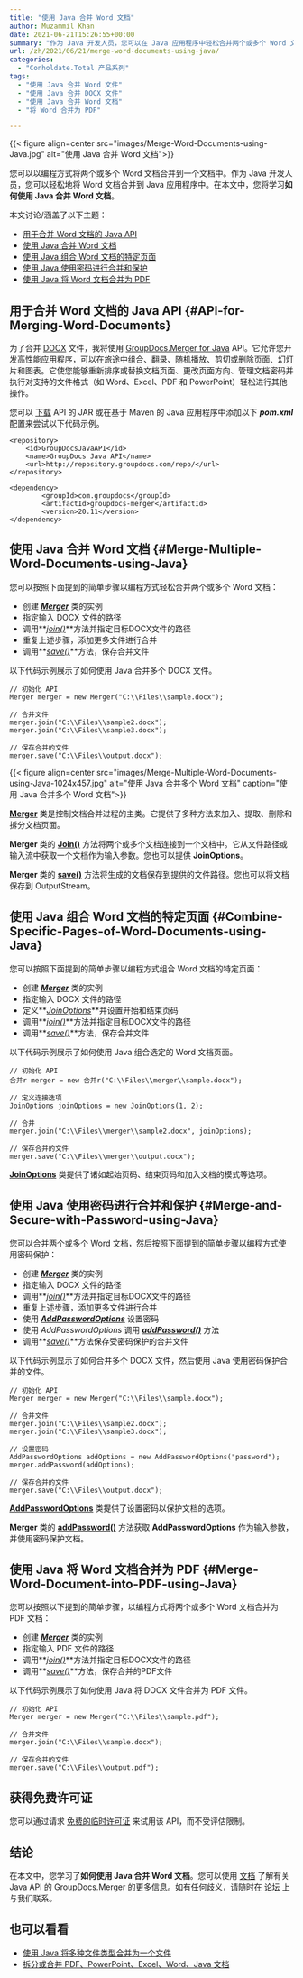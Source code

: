 ```yaml
---
title: "使用 Java 合并 Word 文档"
author: Muzammil Khan
date: 2021-06-21T15:26:55+00:00
summary: "作为 Java 开发人员，您可以在 Java 应用程序中轻松合并两个或多个 Word 文档或合并来自不同 Word 文件的页面。在本文中，您将学习**如何使用 Java 合并 Word 文档**。"
url: /zh/2021/06/21/merge-word-documents-using-java/
categories:
  - "Conholdate.Total 产品系列"
tags:
  - "使用 Java 合并 Word 文件"
  - "使用 Java 合并 DOCX 文件"
  - "使用 Java 合并 Word 文档"
  - "将 Word 合并为 PDF"

---
```



{{< figure align=center src="images/Merge-Word-Documents-using-Java.jpg" alt="使用 Java 合并 Word 文档">}}
 

您可以以编程方式将两个或多个 Word 文档合并到一个文档中。作为 Java 开发人员，您可以轻松地将 Word 文档合并到 Java 应用程序中。在本文中，您将学习**如何使用 Java 合并 Word 文档**。

本文讨论/涵盖了以下主题：

  * [用于合并 Word 文档的 Java API][2]
  * [使用 Java 合并 Word 文档][3]
  * [使用 Java 组合 Word 文档的特定页面][4]
  * [使用 Java 使用密码进行合并和保护][5]
  * [使用 Java 将 Word 文档合并为 PDF][6]

## 用于合并 Word 文档的 Java API {#API-for-Merging-Word-Documents}

为了合并 [DOCX][7] 文件，我将使用 [GroupDocs.Merger for Java][8] API。它允许您开发高性能应用程序，可以在旅途中组合、翻录、随机播放、剪切或删除页面、幻灯片和图表。它使您能够重新排序或替换文档页面、更改页面方向、管理文档密码并执行对支持的文件格式（如 Word、Excel、PDF 和 PowerPoint）轻松进行其他操作。

您可以 [下载][9] API 的 JAR 或在基于 Maven 的 Java 应用程序中添加以下 **_pom.xml_** 配置来尝试以下代码示例。

```
<repository>
	<id>GroupDocsJavaAPI</id>
	<name>GroupDocs Java API</name>
	<url>http://repository.groupdocs.com/repo/</url>
</repository>
```

```
<dependency>
        <groupId>com.groupdocs</groupId>
        <artifactId>groupdocs-merger</artifactId>
        <version>20.11</version> 
</dependency>
```

## 使用 Java 合并 Word 文档 {#Merge-Multiple-Word-Documents-using-Java}

您可以按照下面提到的简单步骤以编程方式轻松合并两个或多个 Word 文档：

  * 创建 **_[Merger][10]_** 类的实例
  * 指定输入 DOCX 文件的路径
  * 调用**_[join()][11]_**方法并指定目标DOCX文件的路径
  * 重复上述步骤，添加更多文件进行合并
  * 调用**_[save()][12]_**方法，保存合并文件

以下代码示例展示了如何使用 Java 合并多个 DOCX 文件。

```
// 初始化 API
Merger merger = new Merger("C:\\Files\\sample.docx");

// 合并文件
merger.join("C:\\Files\\sample2.docx");
merger.join("C:\\Files\\sample3.docx");

// 保存合并的文件
merger.save("C:\\Files\\output.docx");
```

{{< figure align=center src="images/Merge-Multiple-Word-Documents-using-Java-1024x457.jpg" alt="使用 Java 合并多个 Word 文档" caption="使用 Java 合并多个 Word 文档">}}
 

**[Merger][10]** 类是控制文档合并过程的主类。它提供了多种方法来加入、提取、删除和拆分文档页面。

**Merger** 类的 **[Join()][11]** 方法将两个或多个文档连接到一个文档中。它从文件路径或输入流中获取一个文档作为输入参数。您也可以提供 **JoinOptions**。

**Merger** 类的 **[save()][12]** 方法将生成的文档保存到提供的文件路径。您也可以将文档保存到 OutputStream。

## 使用 Java 组合 Word 文档的特定页面 {#Combine-Specific-Pages-of-Word-Documents-using-Java}

您可以按照下面提到的简单步骤以编程方式组合 Word 文档的特定页面：

  * 创建 **_[Merger][10]_** 类的实例
  * 指定输入 DOCX 文件的路径
  * 定义**_[JoinOptions][14]_**并设置开始和结束页码
  * 调用**_[join()][11]_**方法并指定目标DOCX文件的路径
  * 调用**_[save()][12]_**方法，保存合并文件

以下代码示例展示了如何使用 Java 组合选定的 Word 文档页面。

```
// 初始化 API
合并r merger = new 合并r("C:\\Files\\merger\\sample.docx");

// 定义连接选项
JoinOptions joinOptions = new JoinOptions(1, 2);

// 合并
merger.join("C:\\Files\\merger\\sample2.docx", joinOptions);

// 保存合并的文件
merger.save("C:\\Files\\merger\\output.docx");
```

**[JoinOptions][14]** 类提供了诸如起始页码、结束页码和加入文档的模式等选项。

## 使用 Java 使用密码进行合并和保护 {#Merge-and-Secure-with-Password-using-Java}

您可以合并两个或多个 Word 文档，然后按照下面提到的简单步骤以编程方式使用密码保护：

  * 创建 **_[Merger][10]_** 类的实例
  * 指定输入 DOCX 文件的路径
  * 调用**_[join()][11]_**方法并指定目标DOCX文件的路径
  * 重复上述步骤，添加更多文件进行合并
  * 使用 **_[AddPasswordOptions][15]_** 设置密码
  * 使用 _AddPasswordOptions_ 调用 **_[addPassword()][16]_** 方法
  * 调用**_[save()][12]_**方法保存受密码保护的合并文件

以下代码示例显示了如何合并多个 DOCX 文件，然后使用 Java 使用密码保护合并的文件。

```
// 初始化 API
Merger merger = new Merger("C:\\Files\\sample.docx");

// 合并文件
merger.join("C:\\Files\\sample2.docx");
merger.join("C:\\Files\\sample3.docx");

// 设置密码
AddPasswordOptions addOptions = new AddPasswordOptions("password");
merger.addPassword(addOptions);

// 保存合并的文件
merger.save("C:\\Files\\output.docx");
```

**[AddPasswordOptions][15]** 类提供了设置密码以保护文档的选项。

**Merger** 类的 **[addPassword()][16]** 方法获取 **AddPasswordOptions** 作为输入参数，并使用密码保护文档。

## 使用 Java 将 Word 文档合并为 PDF {#Merge-Word-Document-into-PDF-using-Java}

您可以按照以下提到的简单步骤，以编程方式将两个或多个 Word 文档合并为 PDF 文档：

  * 创建 **_[Merger][10]_** 类的实例
  * 指定输入 PDF 文件的路径
  * 调用**_[join()][11]_**方法并指定目标DOCX文件的路径
  * 调用**_[save()][12]_**方法，保存合并的PDF文件

以下代码示例展示了如何使用 Java 将 DOCX 文件合并为 PDF 文件。

```
// 初始化 API
Merger merger = new Merger("C:\\Files\\sample.pdf");

// 合并文件
merger.join("C:\\Files\\sample.docx");

// 保存合并的文件
merger.save("C:\\Files\\output.pdf");
```

## 获得免费许可证

您可以通过请求 [免费的临时许可证][17] 来试用该 API，而不受评估限制。

## 结论

在本文中，您学习了**如何使用 Java 合并 Word 文档**。您可以使用 [文档][18] 了解有关 Java API 的 GroupDocs.Merger 的更多信息。如有任何歧义，请随时在 [论坛][19] 上与我们联系。

## 也可以看看

  * [使用 Java 将多种文件类型合并为一个文件][20]
  * [拆分或合并 PDF、PowerPoint、Excel、Word、Java 文档][21]

 [1]: https://blog.conholdate.com/wp-content/uploads/sites/27/2021/06/Merge-Word-Documents-using-Java.jpg
 [2]: #API-for-Merging-Word-Documents
 [3]: #Merge-Multiple-Word-Documents-using-Java
 [4]: #Combine-Specific-Pages-of-Word-Documents-using-Java
 [5]: #Merge-and-Secure-with-Password-using-Java
 [6]: #Merge-Word-Document-into-PDF-using-Java
 [7]: https://docs.fileformat.com/word-processing/docx/
 [8]: https://products.groupdocs.com/merger/java
 [9]: https://downloads.groupdocs.com/merger/java
 [10]: https://apireference.groupdocs.com/merger/java/com.groupdocs.merger/Merger
 [11]: https://apireference.groupdocs.com/merger/java/com.groupdocs.merger/Merger#join(java.lang.String)
 [12]: https://apireference.groupdocs.com/merger/java/com.groupdocs.merger/Merger#save(java.lang.String)
 [13]: https://blog.conholdate.com/wp-content/uploads/sites/27/2021/06/Merge-Multiple-Word-Documents-using-Java.jpg
 [14]: https://apireference.groupdocs.com/merger/java/com.groupdocs.merger.domain.options/JoinOptions
 [15]: https://apireference.groupdocs.com/merger/java/com.groupdocs.merger.domain.options/AddPasswordOptions
 [16]: https://apireference.groupdocs.com/merger/java/com.groupdocs.merger/Merger#addPassword(com.groupdocs.merger.domain.options.interfaces.IAddPasswordOptions)
 [17]: https://purchase.groupdocs.com/temporary-license
 [18]: https://docs.groupdocs.com/merger/java/
 [19]: https://forum.groupdocs.com/c/merger/
 [20]: https://blog.groupdocs.com/2021/06/13/merge-multiple-file-types-using-java/
 [21]: https://blog.groupdocs.com/2020/05/20/merge-pdf-word-excel-powerpoint-documents-in-java/








